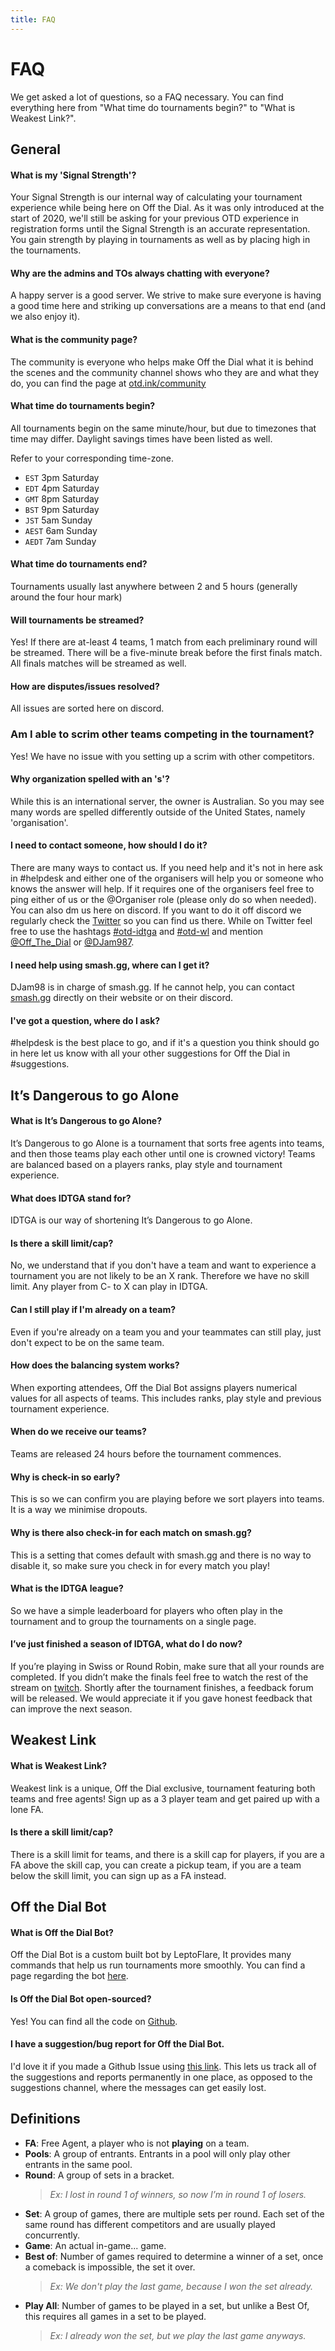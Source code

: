 ```yaml
---
title: FAQ
---
```


# FAQ
We get asked a lot of questions, so a FAQ necessary. You can find everything here from "What time do tournaments begin?" to "What is Weakest Link?".

## General
#### What is my 'Signal Strength'?
Your Signal Strength is our internal way of calculating your tournament experience while being here on Off the Dial. As it was only introduced at the start of 2020, we'll still be asking for your previous OTD experience in registration forms until the Signal Strength is an accurate representation. You gain strength by playing in tournaments as well as by placing high in the tournaments.

#### Why are the admins and TOs always chatting with everyone?
A happy server is a good server. We strive to make sure everyone is having a good time here and striking up conversations are a means to that end (and we also enjoy it).

#### What is the community page?
The community is everyone who helps make Off the Dial what it is behind the scenes and the community channel shows who they are and what they do, you can find the page at [otd.ink/community](community)

#### What time do tournaments begin?

All tournaments begin on the same minute/hour, but due to timezones that time may differ. Daylight savings times have been listed as well.

Refer to your corresponding time-zone.

- `EST` 3pm Saturday
- `EDT` 4pm Saturday
- `GMT` 8pm Saturday
- `BST` 9pm Saturday
- `JST` 5am Sunday
- `AEST` 6am Sunday
- `AEDT` 7am Sunday

#### What time do tournaments end?
Tournaments usually last anywhere between 2 and 5 hours (generally around the four hour mark)

#### Will tournaments be streamed?
Yes! If there are at-least 4 teams, 1 match from each preliminary round will be streamed. There will be a five-minute break before the first finals match. All finals matches will be streamed as well.

#### How are disputes/issues resolved?
All issues are sorted here on discord.

### Am I able to scrim other teams competing in the tournament?
Yes! We have no issue with you setting up a scrim with other competitors.

#### Why organization spelled with an 's'?
While this is an international server, the owner is Australian. So you may see many words are spelled differently outside of the United States, namely 'organisation'.

#### I need to contact someone, how should I do it?

There are many ways to contact us. If you need help and it's not in here ask in <Mention>#helpdesk</Mention> and either one of the organisers will help you or someone who knows the answer will help. If it requires one of the organisers feel free to ping either of us or the <Mention>@Organiser</Mention> role (please only do so when needed). You can also dm us here on discord. If you want to do it off discord we regularly check the [Twitter](https://twitter.com/Off_The_Dial) so you can find us there. While on Twitter feel free to use the hashtags [#otd-idtga](https://twitter.com/search?q=(%23idtga)) and [#otd-wl](https://twitter.com/search?q=(%23otd-wl)) and mention [@Off_The_Dial](https://twitter.com/Off_the_Dial) or [@DJam987](https://twitter.com/DJam987).

#### I need help using smash.gg, where can I get it?

DJam98 is in charge of smash.gg. If he cannot help, you can contact [smash.gg](https://help.smash.gg/) directly on their website or on their discord.

#### I've got a question, where do I ask?

<Mention>#helpdesk</Mention> is the best place to go, and if it's a question you think should go in here let us know with all your other suggestions for Off the Dial in <Mention>#suggestions</Mention>.

## It’s Dangerous to go Alone

#### What is It’s Dangerous to go Alone?

It’s Dangerous to go Alone is a tournament that sorts free agents into teams, and then those teams play each other until one is crowned victory! Teams are balanced based on a players ranks, play style and tournament experience.

#### What does IDTGA stand for?

IDTGA is our way of shortening It’s Dangerous to go Alone.

#### Is there a skill limit/cap?

No, we understand that if you don't have a team and want to experience a tournament you are not likely to be an X rank. Therefore we have no skill limit. Any player from C- to X can play in IDTGA.

#### Can I still play if I'm already on a team?

Even if you're already on a team you and your teammates can still play, just don't expect to be on the same team.

#### How does the balancing system works?

When exporting attendees, Off the Dial Bot assigns players numerical values for all aspects of teams. This includes ranks, play style and previous tournament experience.

#### When do we receive our teams?

Teams are released 24 hours before the tournament commences.

#### Why is check-in so early?

This is so we can confirm you are playing before we sort players into teams. It is a way we minimise dropouts.

#### Why is there also check-in for each match on smash.gg?

This is a setting that comes default with smash.gg and there is no way to disable it, so make sure you check in for every match you play!

#### What is the IDTGA league?

So we have a simple leaderboard for players who often play in the tournament and to group the tournaments on a single page.

#### I’ve just finished a season of IDTGA, what do I do now?

If you’re playing in Swiss or Round Robin, make sure that all your rounds are completed. If you didn’t make the finals feel free to watch the rest of the stream on [twitch](https://twitch.tv/offthedial). Shortly after the tournament finishes, a feedback forum will be released. We would appreciate it if you gave honest feedback that can improve the next season.

## Weakest Link

#### What is Weakest Link?

Weakest link is a unique, Off the Dial exclusive, tournament featuring both teams and free agents! Sign up as a 3 player team and get paired up with a lone FA.

#### Is there a skill limit/cap?

There is a skill limit for teams, and there is a skill cap for players, if you are a FA above the skill cap, you can create a pickup team, if you are a team below the skill limit, you can sign up as a FA instead.

## Off the Dial Bot

#### What is Off the Dial Bot?

Off the Dial Bot is a custom built bot by LeptoFlare, It provides many commands that help us run tournaments more smoothly. You can find a page regarding the bot [here](bot).

#### Is Off the Dial Bot open-sourced?

Yes! You can find all the code on [Github](https://github.com/LeptoFlare/offthedialbot).

#### I have a suggestion/bug report for Off the Dial Bot.

I'd love it if you made a Github Issue using [this link](https://github.com/LeptoFlare/offthedialbot/issues/new/choose). This lets us track all of the suggestions and reports permanently in one place, as opposed to the suggestions channel, where the messages can get easily lost.

## Definitions

- **FA**: Free Agent, a player who is not **playing** on a team.
- **Pools**: A group of entrants. Entrants in a pool will only play other entrants in the same pool. 
- **Round**: A group of sets in a bracket.
  > _Ex: I lost in round 1 of winners, so now I’m in round 1 of losers._
- **Set**: A group of games, there are multiple sets per round. Each set of the same round has different competitors and are usually played concurrently.
- **Game**: An actual in-game... game.
- **Best of**: Number of games required to determine a winner of a set, once a comeback is impossible, the set it over.
  > _Ex: We don't play the last game, because I won the set already._
- **Play All**: Number of games to be played in a set, but unlike a Best Of, this requires all games in a set to be played.
  > _Ex: I already won the set, but we play the last game anyways._
